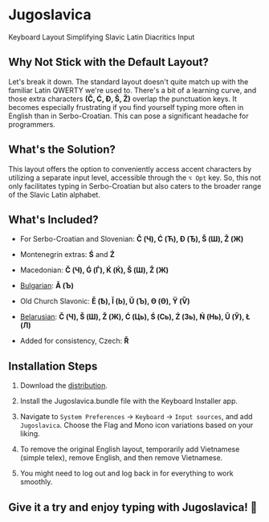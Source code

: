 # Jugoslavica

Keyboard Layout Simplifying Slavic Latin Diacritics Input

## Why Not Stick with the Default Layout?

Let's break it down. The standard layout doesn't quite match up with the
familiar Latin QWERTY we're used to. There's a bit of a learning curve, and
those extra characters **(Č, Ć, Đ, Š, Ž)** overlap the
punctuation keys. It becomes especially frustrating if you find yourself
typing more often in English than in Serbo-Croatian. This can pose a significant
headache for programmers.

## What's the Solution?

This layout offers the option to conveniently access accent characters by
utilizing a separate input level, accessible through the `⌥ Opt` key. So, this
not only facilitates typing in Serbo-Croatian but also caters to the broader
range of the Slavic Latin alphabet.

## What's Included?

* For Serbo-Croatian and Slovenian: **Č (Ч), Ć (Ћ), Đ (Ђ), Š (Ш), Ž (Ж)**

* Montenegrin extras: **Ś** and **Ź**

* Macedonian: **Č (Ч), Ǵ (Ѓ), Ḱ (Ќ), Š (Ш), Ž (Ж)**

* [Bulgarian][1]: **Ă (Ъ)**

* Old Church Slavonic: **Ě (Ѣ), Ĭ (Ь), Ŭ (Ъ), ϴ (Ѳ), Ÿ (Ѷ)**

* [Belarusian][2]: **Č (Ч), Š (Ш), Ž (Ж), Ć (Ць), Ś (Сь), Ź (Зь), Ń (Нь), Ŭ (Ў), Ł (Л)**

* Added for consistency, Czech: **Ř**

## Installation Steps

1. Download the [distribution][3].

2. Install the Jugoslavica.bundle file with the Keyboard Installer app.

3. Navigate to `System Preferences` → `Keyboard` → `Input sources`, and add `Jugoslavica`. Choose the Flag and Mono icon variations based on your liking.

4. To remove the original English layout, temporarily add Vietnamese (simple
   telex), remove English, and then remove Vietnamese.

5. You might need to log out and log back in for everything to work smoothly.

## Give it a try and enjoy typing with Jugoslavica! 🚀

[1]: https://en.wikipedia.org/wiki/Romanization_of_Bulgarian#Streamlined_System

[2]: https://en.wikipedia.org/wiki/Belarusian_Latin_alphabet

[3]: https://github.com/morhetz/jugoslavica/releases
